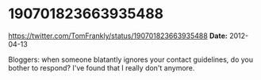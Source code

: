 # 190701823663935488
https://twitter.com/TomFrankly/status/190701823663935488
**Date:** 2012-04-13

Bloggers: when someone blatantly ignores your contact guidelines, do you bother to respond? I've found that I really don't anymore.

